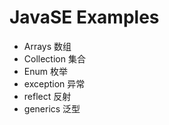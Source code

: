 # JavaSE Examples
 * Arrays 数组
 * Collection 集合
 * Enum 枚举
 * exception 异常
 * reflect 反射
 * generics 泛型
 